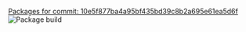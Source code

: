 [Packages for commit: 10e5f877ba4a95bf435bd39c8b2a695e61ea5d6f](https://github.com/legleux/test)
![Package build](https://github.com/legleux/gha_docker/actions/workflows/main.yml/badge.svg)

